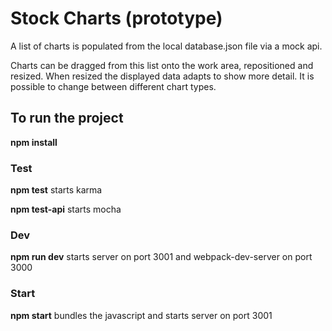 # Stock Charts (prototype) #

A list of charts is populated from the local database.json file via a mock api.

Charts can be dragged from this list onto the work area, repositioned and resized. 
When resized the displayed data adapts to show more detail.
It is possible to change between different chart types.

## To run the project ##
**npm install**

### Test ###
**npm test** starts karma

**npm test-api** starts mocha

### Dev ###
**npm run dev** starts server on port 3001 and webpack-dev-server on port 3000

### Start ###
**npm start** bundles the javascript and starts server on port 3001

